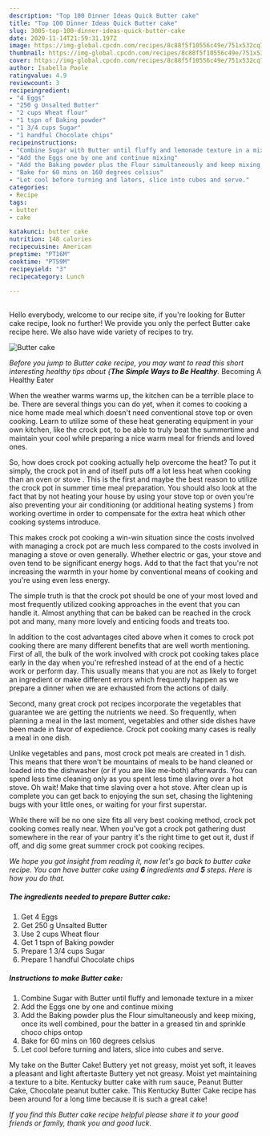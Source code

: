 ```yaml
---
description: "Top 100 Dinner Ideas Quick Butter cake"
title: "Top 100 Dinner Ideas Quick Butter cake"
slug: 3005-top-100-dinner-ideas-quick-butter-cake
date: 2020-11-14T21:59:31.197Z
image: https://img-global.cpcdn.com/recipes/8c88f5f10556c49e/751x532cq70/butter-cake-recipe-main-photo.jpg
thumbnail: https://img-global.cpcdn.com/recipes/8c88f5f10556c49e/751x532cq70/butter-cake-recipe-main-photo.jpg
cover: https://img-global.cpcdn.com/recipes/8c88f5f10556c49e/751x532cq70/butter-cake-recipe-main-photo.jpg
author: Isabella Poole
ratingvalue: 4.9
reviewcount: 3
recipeingredient:
- "4 Eggs"
- "250 g Unsalted Butter"
- "2 cups Wheat flour"
- "1 tspn of Baking powder"
- "1 3/4 cups Sugar"
- "1 handful Chocolate chips"
recipeinstructions:
- "Combine Sugar with Butter until fluffy and lemonade texture in a mixer"
- "Add the Eggs one by one and continue mixing"
- "Add the Baking powder plus the Flour simultaneously and keep mixing, once its well combined, pour the batter in a greased tin and sprinkle choco chips ontop"
- "Bake for 60 mins on 160 degrees celsius"
- "Let cool before turning and laters, slice into cubes and serve."
categories:
- Recipe
tags:
- butter
- cake

katakunci: butter cake 
nutrition: 148 calories
recipecuisine: American
preptime: "PT16M"
cooktime: "PT59M"
recipeyield: "3"
recipecategory: Lunch

---
```

<br>
Hello everybody, welcome to our recipe site, if you're looking for Butter cake recipe, look no further! We provide you only the perfect Butter cake recipe here. We also have wide variety of recipes to try.
<br>


![Butter cake](https://img-global.cpcdn.com/recipes/8c88f5f10556c49e/751x532cq70/butter-cake-recipe-main-photo.jpg)

<i>Before you jump to Butter cake recipe, you may want to read this short interesting healthy tips about {<strong>The Simple Ways to Be Healthy</strong>.</i>
Becoming A Healthy Eater


When the weather warms warms up, the kitchen can be a terrible place to be. There are several things you can do yet, when it comes to cooking a nice home made meal which doesn't need conventional stove top or oven cooking. Learn to utilize some of these heat generating equipment in your own kitchen, like the crock pot, to be able to truly beat the summertime and maintain your cool while preparing a nice warm meal for friends and loved ones.

So, how does crock pot cooking actually help overcome the heat? To put it simply, the crock pot in and of itself puts off a lot less heat when cooking than an oven or stove . This is the first and maybe the best reason to utilize the crock pot in summer time meal preparation. You should also look at the fact that by not heating your house by using your stove top or oven you're also preventing your air conditioning (or additional heating systems ) from working overtime in order to compensate for the extra heat which other cooking systems introduce.

This makes crock pot cooking a win-win situation since the costs involved with managing a crock pot are much less compared to the costs involved in managing a stove or oven generally. Whether electric or gas, your stove and oven tend to be significant energy hogs. Add to that the fact that you're not increasing the warmth in your home by conventional means of cooking and you're using even less energy.

 The simple truth is that the crock pot should be one of your most loved and most frequently utilized cooking approaches in the event that you can handle it.  Almost anything that can be baked can be reached in the crock pot and many, many more lovely and enticing foods and treats too.



In addition to the cost advantages cited above when it comes to crock pot cooking there are many different benefits that are well worth mentioning. First of all, the bulk of the work involved with crock pot cooking takes place early in the day when you're refreshed instead of at the end of a hectic work or perform day. This usually means that you are not as likely to forget an ingredient or make different errors which frequently happen as we prepare a dinner when we are exhausted from the actions of daily.

Second, many great crock pot recipes incorporate the vegetables that guarantee we are getting the nutrients we need. So frequently, when planning a meal in the last moment, vegetables and other side dishes have been made in favor of expedience. Crock pot cooking many cases is really a meal in one dish.

 Unlike vegetables and pans, most crock pot meals are created in 1 dish. This means that there won't be mountains of meals to be hand cleaned or loaded into the dishwasher (or if you are like me-both) afterwards. You can spend less time cleaning only as you spent less time slaving over a hot stove. Oh wait! Make that time slaving over a hot stove. After clean up is complete you can get back to enjoying the sun set, chasing the lightening bugs with your little ones, or waiting for your first superstar.

While there will be no one size fits all very best cooking method, crock pot cooking comes really near. When you've got a crock pot gathering dust somewhere in the rear of your pantry it's the right time to get out it, dust if off, and dig some great summer crock pot cooking recipes.


<i>We hope you got insight from reading it, now let's go back to butter cake recipe. You can have butter cake using <strong>6</strong> ingredients and <strong>5</strong> steps. Here is how you do that.
</i>

##### The ingredients needed to prepare Butter cake:

1. Get 4 Eggs
1. Get 250 g Unsalted Butter
1. Use 2 cups Wheat flour
1. Get 1 tspn of Baking powder
1. Prepare 1 3/4 cups Sugar
1. Prepare 1 handful Chocolate chips


##### Instructions to make Butter cake:

1. Combine Sugar with Butter until fluffy and lemonade texture in a mixer
1. Add the Eggs one by one and continue mixing
1. Add the Baking powder plus the Flour simultaneously and keep mixing, once its well combined, pour the batter in a greased tin and sprinkle choco chips ontop
1. Bake for 60 mins on 160 degrees celsius
1. Let cool before turning and laters, slice into cubes and serve.


My take on the Butter Cake! Buttery yet not greasy, moist yet soft, it leaves a pleasant and light aftertaste Buttery yet not greasy. Moist yet maintaining a texture to a bite. Kentucky butter cake with rum sauce, Peanut Butter Cake, Chocolate peanut butter cake. This Kentucky Butter Cake recipe has been around for a long time because it is such a great cake! 

<i>If you find this Butter cake recipe helpful please share it to your good friends or family, thank you and good luck.</i>

